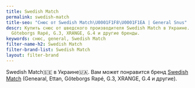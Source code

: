 ```yaml
---
title: Swedish Match
permalink: swedish-match
title-seo: "Снюс от Swedish Match\U0001F1F8\U0001F1EA | General Snus"
descr: Купить снюс от шведского производителя Swedish Match в Украине. Genearal, Ettan,
  Göteborgs Rapé, G.3, XRANGE, G.4 и другие бренды.
keywords: снюс, general, Swedish Match
filter-name-h2: Swedish Match
filter-brand-list: Swedish Match
layout: filter-brand
---
```


Swedish Match🇸🇪 в Украине🇺🇦.
Вам может понравится бренд [Swedish Match](/swedish-match) (Genearal, Ettan, Göteborgs Rapé, G.3, XRANGE, G.4 и другие).
